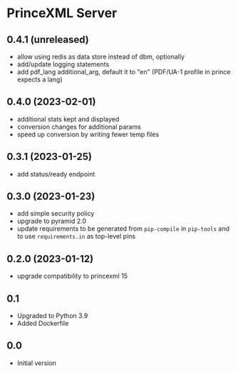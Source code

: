 PrinceXML Server
================

0.4.1 (unreleased)
------------------

- allow using redis as data store instead of dbm, optionally
- add/update logging statements
- add pdf_lang additional_arg, default it to "en" (PDF/UA-1 profile in
  prince expects a lang)


0.4.0 (2023-02-01)
------------------

- additional stats kept and displayed
- conversion changes for additional params
- speed up conversion by writing fewer temp files


0.3.1 (2023-01-25)
------------------

- add status/ready endpoint


0.3.0 (2023-01-23)
------------------

- add simple security policy
- upgrade to pyramid 2.0
- update requirements to be generated from `pip-compile` in `pip-tools` and to
  use `requirements.in` as top-level pins


0.2.0 (2023-01-12)
------------------

- upgrade compatibility to princexml 15


0.1
---

-  Upgraded to Python 3.9
-  Added Dockerfile


0.0
---

-  Initial version
